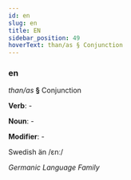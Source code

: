 ```yaml
---
id: en
slug: en
title: EN
sidebar_position: 49
hoverText: than/as § Conjunction
---
```


### en

*than/as* **§** Conjunction

**Verb**: -

**Noun**: -

**Modifier**: -

Swedish än /ɛnː/

*Germanic Language Family*